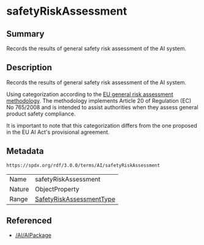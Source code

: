 <!-- Automatically generated by spec-parser v2.3.0 on 2024-07-09T17:43:37.025898+00:00 -->
<!-- SPDX-License-Identifier: Community-Spec-1.0 -->

# safetyRiskAssessment

## Summary

Records the results of general safety risk assessment of the AI system.


## Description

Records the results of general safety risk assessment of the AI system.

Using categorization according to the
[EU general risk assessment methodology](https://ec.europa.eu/docsroom/documents/17107).
The methodology implements Article 20 of Regulation (EC) No 765/2008 and is
intended to assist authorities when they assess general product safety
compliance.

It is important to note that this categorization differs from the one proposed
in the EU AI Act's provisional agreement.


## Metadata

`https://spdx.org/rdf/3.0.0/terms/AI/safetyRiskAssessment`


| | |
|---|---|
| Name | safetyRiskAssessment |
| Nature | ObjectProperty |
| Range | [SafetyRiskAssessmentType](../Vocabularies/SafetyRiskAssessmentType.md) |




## Referenced

- [/AI/AIPackage](../../AI/Classes/AIPackage.md)

